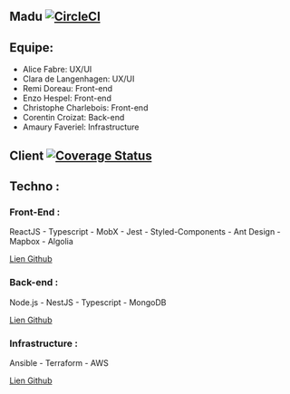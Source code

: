 ## Madu [![CircleCI](https://circleci.com/gh/ayshiff/madu_gr_4/tree/develop.svg?style=svg)](https://circleci.com/gh/ayshiff/madu_gr_4/tree/master)

## Equipe:
- Alice Fabre: UX/UI
- Clara de Langenhagen: UX/UI
- Remi Doreau: Front-end
- Enzo Hespel: Front-end
- Christophe Charlebois: Front-end
- Corentin Croizat: Back-end
- Amaury Faveriel: Infrastructure

## Client [![Coverage Status](https://coveralls.io/repos/github/ayshiff/madu_gr_4/badge.svg?branch=develop)](https://coveralls.io/github/ayshiff/madu_gr_4?branch=develop)

## Techno :

### Front-End :

ReactJS - Typescript - MobX - Jest - Styled-Components - Ant Design - Mapbox - Algolia

[Lien Github](https://github.com/ayshiff/madu_gr_4/tree/feat/develop/client)

### Back-end : 

Node.js - NestJS - Typescript - MongoDB

[Lien Github](https://github.com/ayshiff/madu_gr_4/tree/feat/develop/back-end)

### Infrastructure :

Ansible - Terraform - AWS

[Lien Github](https://github.com/ayshiff/madu_gr_4/tree/feat/develop/.cloud)
